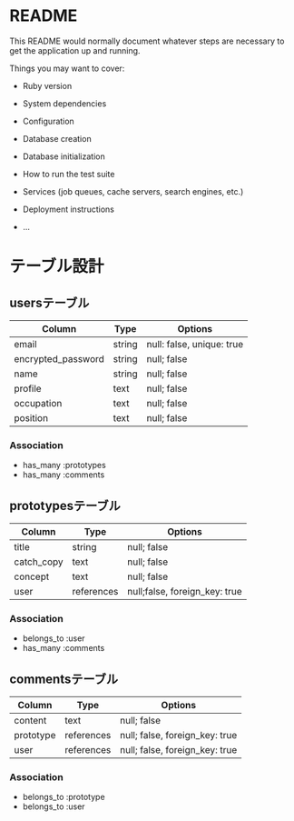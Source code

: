 # README

This README would normally document whatever steps are necessary to get the
application up and running.

Things you may want to cover:

* Ruby version

* System dependencies

* Configuration

* Database creation

* Database initialization

* How to run the test suite

* Services (job queues, cache servers, search engines, etc.)

* Deployment instructions

* ...

# テーブル設計
## usersテーブル
| Column             | Type   | Options                   |
| ------------------ | -------| ------------------------- |
| email              | string | null: false, unique: true |
| encrypted_password | string | null; false               |
| name               | string | null; false               |
| profile            | text   | null; false               |
| occupation         | text   | null; false               |
| position           | text   | null; false               |

### Association

- has_many :prototypes
- has_many :comments

## prototypesテーブル
| Column     | Type       | Options                       |
| ---------- | -----------| ----------------------------- |
| title      | string     | null; false                   |
| catch_copy | text       | null; false                   |
| concept    | text       | null; false                   |
| user       | references | null;false, foreign_key: true |

### Association 

- belongs_to :user
- has_many :comments

## commentsテーブル
| Column    | Type       | Options                        |
| --------- | ---------- | ------------------------------ |
| content   | text       | null; false                    |
| prototype | references | null; false, foreign_key: true |
| user      | references | null; false, foreign_key: true |

### Association

- belongs_to :prototype
- belongs_to :user